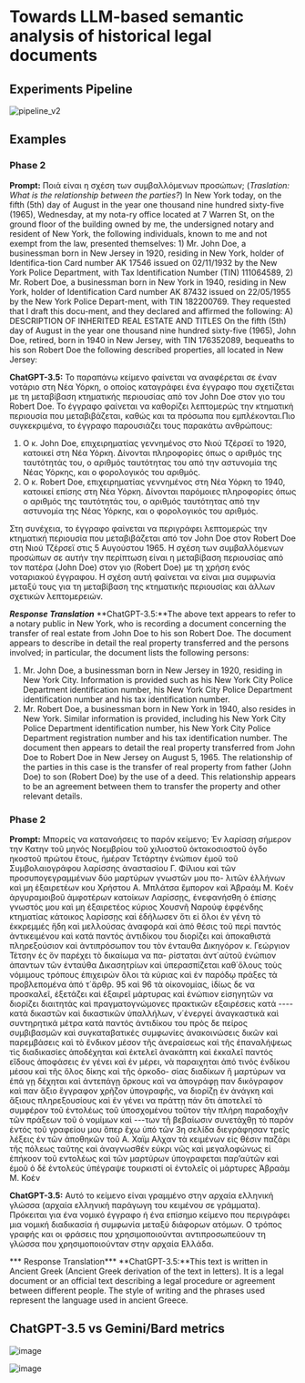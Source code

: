 # Towards LLM-based semantic analysis of historical legal documents

## Experiments Pipeline

![pipeline_v2](https://github.com/AndreasSoularidis/LLM_historical_legal_documents/assets/20847732/71ed76e6-6e0a-4a50-a4c7-41220bc2c529)

## Examples

### Phase 2
**Prompt:** Ποιά είναι η σχέση των συμβαλλόμενων προσώπων; (*Traslation: What is the relationship between the parties?*)
In New York today, on the fifth (5th) day of August in the year one thousand nine hundred sixty-five (1965), Wednesday, at my nota-ry office located at 7 Warren St, on the ground floor of the building owned by me, the undersigned notary and resident of New York, the following individuals, known to me and not exempt from the law, presented themselves: 1) Mr. John Doe, a businessman born in New Jersey in 1920, residing in New York, holder of Identifica-tion Card number AK 17546 issued on 02/11/1932 by the New York Police Department, with Tax Identification Number (TIN) 111064589, 2) Mr. Robert Doe, a businessman born in New York in 1940, residing in New York, holder of Identification Card number AK 87432 issued on 22/05/1955 by the New York Police Depart-ment, with TIN 182200769. They requested that I draft this docu-ment, and they declared and affirmed the following: A) DESCRIPTION OF INHERITED REAL ESTATE AND TITLES On the fifth (5th) day of August in the year one thousand nine hundred sixty-five (1965), John Doe, retired, born in 1940 in New Jersey, with TIN 176352089, bequeaths to his son Robert Doe the following described properties, all located in New Jersey:

**ChatGPT-3.5:** Το παραπάνω κείμενο φαίνεται να αναφέρεται σε έναν νοτάριο στη Νέα Υόρκη, ο οποίος καταγράφει ένα έγγραφο που σχετίζεται με τη μεταβίβαση κτηματικής περιουσίας από τον John Doe στον γιο του Robert Doe. Το έγγραφο φαίνεται να καθορίζει λεπτομερώς την κτηματική περιουσία που μεταβιβάζεται, καθώς και τα πρόσωπα που εμπλέκονται.Πιο συγκεκριμένα, το έγγραφο παρουσιάζει τους παρακάτω ανθρώπους:
1. Ο κ. John Doe, επιχειρηματίας γεννημένος στο Νιού Τζέρσεϊ το 1920, κατοικεί στη Νέα Υόρκη. Δίνονται πληροφορίες όπως ο αριθμός της ταυτότητάς του, ο αριθμός ταυτότητας του από την αστυνομία της Νέας Υόρκης, και ο φορολογικός του αριθμός.
2. Ο κ. Robert Doe, επιχειρηματίας γεννημένος στη Νέα Υόρκη το 1940, κατοικεί επίσης στη Νέα Υόρκη. Δίνονται παρόμοιες πληροφορίες όπως ο αριθμός της ταυτότητάς του, ο αριθμός ταυτότητας από την αστυνομία της Νέας Υόρκης, και ο φορολογικός του αριθμός.

Στη συνέχεια, το έγγραφο φαίνεται να περιγράφει λεπτομερώς την κτηματική περιουσία που μεταβιβάζεται από τον John Doe στον Robert Doe στη Νιού Τζέρσεϊ στις 5 Αυγούστου 1965.
Η σχέση των συμβαλλόμενων προσώπων σε αυτήν την περίπτωση είναι η μεταβίβαση περιουσίας από τον πατέρα (John Doe) στον γιο (Robert Doe) με τη χρήση ενός νοταριακού έγγραφου. Η σχέση αυτή φαίνεται να είναι μια συμφωνία μεταξύ τους για τη μεταβίβαση της κτηματικής περιουσίας και άλλων σχετικών λεπτομερειών.

***Response Translation*** 
**ChatGPT-3.5:**The above text appears to refer to a notary public in New York, who is recording a document concerning the transfer of real estate from John Doe to his son Robert Doe. The document appears to describe in detail the real property transferred and the persons involved; in particular, the document lists the following persons:
1. Mr. John Doe, a businessman born in New Jersey in 1920, residing in New York City. Information is provided such as his New York City Police Department identification number, his New York City Police Department identification number and his tax identification number.
2. Mr. Robert Doe, a businessman born in New York in 1940, also resides in New York. Similar information is provided, including his New York City Police Department identification number, his New York City Police Department registration number and his tax identification number.
The document then appears to detail the real property transferred from John Doe to Robert Doe in New Jersey on August 5, 1965.
The relationship of the parties in this case is the transfer of real property from father (John Doe) to son (Robert Doe) by the use of a deed. This relationship appears to be an agreement between them to transfer the property and other relevant details.

### Phase 2
**Prompt:** Μπορείς να κατανοήσεις το παρόν κείμενο; 
Ἐν λαρίσσῃ σήμερον την Κατην τοῦ μηνός Νοεμβρίου τοῦ χιλιοστοῦ ὀκτακοσιοστοῦ ὀγδο ηκοστοῦ πρώτου ἕτους, ἠμέραν Τετάρτην ἐνώπιον ἐμοῦ τοῦ Συμβολαιογράφου λαρίσσης ἀναστασίου Γ. Φίλιου καὶ τῶν προσυπογεγραμμένων δύο μαρτύρων γνωστῶν μου πο-
λιτῶν ἐλλήνων καὶ μη ἐξαιρετέων κου Χρήστου Α. Μπλάτσα ἔμπορον καὶ Ἀβραάμ Μ. Κοέν ἀργυραμοιβοῦ ἀμφοτέρων κατοίκων Λαρίσσῃς, ἐνεφανήσθη ὁ ἐπίσης γνωστός μου καὶ μη ἐξαιρετέος κύριος Χουσνῆ Ναρούφ ἐφφένδης κτηματίας κάτοικος λαρίσσῃς καὶ ἐδήλωσεν ὅτι εἰ ὅλοι ἐν
γένη τὸ ἐκκρεμμές ἥδη καὶ μελλούσας ἀναφορά καὶ ἀπό θέσις τοῦ περί παντός ἀντικειμένου καὶ κατά παντός ἀντιδίκου του διορίζει καὶ ἀποκαθιστά πληρεξούσιον καὶ ἀντιπρόσωπον του τὸν ἐνταυθα Δικηγόρον κ. Γεώργιον Τἐτσην ἐς ὅν παρέχει τὸ δικαίωμα να πα-
ρίσταται ἀντ΄αὐτοῦ ἐνώπιον ἀπαντων τῶν ἐνταύθα Δικασητρίων καὶ ὑπερασπίζεται καθ΄ὅλους τοὺς νόμιμους τρόπους ἐπιχειρών ὅλοι τὰ κύριας καὶ ἐν παρόδῳ πράξες τὰ προβλεπομένα ἀπό τ΄ἄρθρ. 95 καὶ 96 τὰ οἰκονομίας, ἱδίως δε να προσκαλεῖ, ἐξετάζει καὶ ἐξαιρεῖ μάρτυρας 
καὶ ἐνώπιον εἰσηγητῶν να διορίζει διαιτητάς καὶ πραγματογνώμονες πρακτικῶν εξαιρέσεις κατἀ ---- κατά δικαστῶν καὶ δικαστικῶν ὑπαλλήλων, ν΄ἐνεργεί ἀναγκαστικά καὶ συντηρητικά μέτρα κατά παντός ἀντιδίκου του πρὸς δε πείρος συμβιβασμῶν καὶ συγκαταβατικές συμφωνίες ἀνακοινώσεις δικῶν καὶ παρεμβάσεις καὶ τὸ ἔνδικον μέσον τῆς ἀνεραίσεως καὶ τῆς ἐπαναλήψεως τὶς διαδικασίες ἀποδέχηται καὶ ἐκτελεῖ ἀνακάπτη καὶ ἐκκαλεῖ παντός εἴδους ἀποφάσεις ἐν γένει καὶ ἐν μέρει, νὰ παραιχηται ἀπό τινός ἐνδίκου μέσου καὶ τῆς ὅλος δίκης καὶ τῆς ὁρκοδο-
σίας διαδίκων ἥ μαρτύρων να ἐπά γῃ δέχηται καὶ ἀντεπάγῃ ὅρκους καὶ να ἀπογράφῃ παν δικόγραφον καὶ παν ἄξιο ἕγγραφον χρῆζον ὑπογραφῆς, να διορίζῃ ἐν ἀνάγκη καὶ ἄξιους πληρεξουσίους καὶ ἐν γένει να πράττῃ πάν ὅτι ἀποτελεῖ τὸ συμφέρον τοῦ ἐντολέως τοῦ ὑποσχομένου τοῦτον τὴν πλήρη παραδοχῆν τῶν πράξεων τοῦ ὁ νομίμων καὶ ---των τῆ βεβαίωσιν συνετάχθῃ τὸ παρόν ἐντός τοῦ γραφείου μου ὅπερ ἔχω ὑπό τῶν 3η σελίδα διεγράφησαν τρεῖς λέξεις ἐν τῶν ἀποθηκῶν τοῦ Α. Χαϊμ Αλχαν τὰ κειμένων εἰς θέσιν παζάρι τῆς πόλεως ταῦτης καὶ ἀναγνωσθέν εὐκρι
νῶς καὶ μεγαλοφώνως εἰ ἐπήκοον τοῦ εντολέως καὶ τῶν μαρτύρων ὑπογραφεται παρ’αὐτῶν καὶ ἐμοῦ ὁ δὲ ἐντολεύς ὑπέγραψε τουρκιστί οἱ ἐντολεῖς οἱ μάρτυρες Ἀβραἀμ Μ. Κοέν

**ChatGPT-3.5:** Αυτό το κείμενο είναι γραμμένο στην αρχαία ελληνική γλώσσα (αρχαία ελληνική παράγωγη του κειμένου σε γράμματα). Πρόκειται για ένα νομικό έγγραφο ή ένα επίσημο κείμενο που περιγράφει μια νομική διαδικασία ή συμφωνία μεταξύ διάφορων ατόμων. Ο τρόπος γραφής και οι φράσεις που χρησιμοποιούνται αντιπροσωπεύουν τη γλώσσα που χρησιμοποιούνταν στην αρχαία Ελλάδα.

*** Response Translation***
**ChatGPT-3.5:**This text is written in Ancient Greek (Ancient Greek derivation of the text in letters). It is a legal document or an official text describing a legal procedure or agreement between different people. The style of writing and the phrases used represent the language used in ancient Greece.

## ChatGPT-3.5 vs Gemini/Bard metrics

![image](https://github.com/AndreasSoularidis/LLM_historical_legal_documents/assets/20847732/ec62e1f4-5830-466e-a508-881caf8f13ec)

![image](https://github.com/AndreasSoularidis/LLM_historical_legal_documents/assets/20847732/0ec58f46-22cd-41aa-8878-010d2b0c3ad2)

